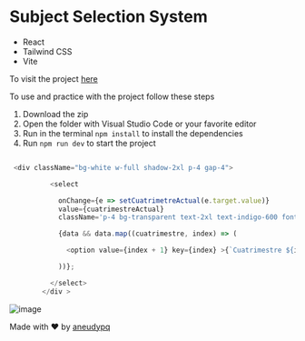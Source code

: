 # Subject Selection System



* React
* Tailwind CSS
* Vite


To visit the project [here](https://selectionsystem.netlify.app)

To use and practice with the project follow these steps

1. Download the zip
2. Open the folder with Visual Studio Code or your favorite editor
3. Run in the terminal ``` npm install ``` to install the  dependencies
4. Run ``` npm run dev ``` to start the project



```js

 <div className="bg-white w-full shadow-2xl p-4 gap-4">

          <select

            onChange={e => setCuatrimetreActual(e.target.value)}
            value={cuatrimestreActual}
            className='p-4 bg-transparent text-2xl text-indigo-600 font-bold  shadow-lg  cursor-pointer w-full text-center'>

            {data && data.map((cuatrimestre, index) => (

              <option value={index + 1} key={index} >{`Cuatrimestre ${index + 1} `}</option>

            ))};

          </select>
        </div >
```

![image](https://user-images.githubusercontent.com/114118969/231546424-473f8c2b-042c-4d0f-8d75-af4508ac49fb.png)


Made with :heart: by [aneudypq]()
